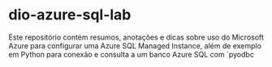 # dio-azure-sql-lab
Este repositório contém resumos, anotações e dicas sobre uso do Microsoft Azure para configurar uma Azure SQL Managed Instance, além de exemplo em Python para conexão e consulta a um banco Azure SQL com `pyodbc
